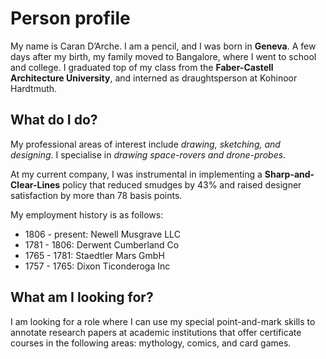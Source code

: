 # Person profile

My name is Caran D’Arche. I am a pencil, and I was born in **Geneva**. A few days after my birth, my family moved to Bangalore, where I went to school and college. I graduated top of my class from the **Faber-Castell Architecture University**, and interned as draughtsperson at Kohinoor Hardtmuth.

## What do I do?

My professional areas of interest include _drawing, sketching, and designing_. I specialise in _drawing space-rovers and drone-probes_.

At my current company, I was instrumental in implementing a **Sharp-and-Clear-Lines** policy that reduced smudges by 43% and raised designer satisfaction by more than 78 basis points.

My employment history is as follows:

- 1806 - present: Newell Musgrave LLC
- 1781 - 1806: Derwent Cumberland Co
- 1765 - 1781: Staedtler Mars GmbH
- 1757 - 1765: Dixon Ticonderoga Inc

## What am I looking for?

I am looking for a role where I can use my special point-and-mark skills to annotate research papers at academic institutions that offer certificate courses in the following areas: mythology, comics, and card games.
